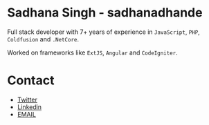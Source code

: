 # Sadhana Singh - sadhanadhande

Full stack developer with 7+ years of experience in `JavaScript`, `PHP`, `Coldfusion` and `.NetCore`. 

Worked on frameworks like `ExtJS`, `Angular` and `CodeIgniter`.

# Contact
- [Twitter](https://twitter.com/sadhanadhande)
- [Linkedin](https://www.linkedin.com/in/sadhana16)
- [EMAIL](mailto:sadhanadhande16@gmail.com)

